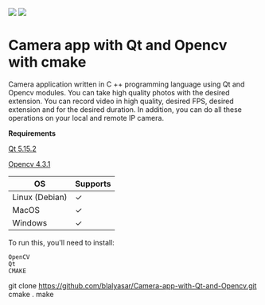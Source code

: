 ![](https://img.shields.io/badge/C%2B%2B-00599C?style=for-the-badge&logo=c%2B%2B&logoColor=white)
![](https://img.shields.io/badge/opencv-%3CCOLOR%3E)
# Camera app with Qt and Opencv with cmake


Camera application written in C ++ programming language using Qt and Opencv modules. You can take high quality photos with the desired extension. You can record video in high quality, desired FPS, desired extension and for the desired duration. In addition, you can do all these operations on your local and remote IP camera.

**Requirements**

[Qt 5.15.2](https://www.qt.io/download-open-source)

[Opencv 4.3.1](https://opencv.org/releases/)

|        OS      |   Supports  |
| ---------------| ----------- |
| Linux (Debian) |      ✓      |
| MacOS          |      ✓      |
| Windows        |      ✓      |

To run this, you'll need to install:

    OpenCV
    Qt
    CMAKE

git clone https://github.com/blalyasar/Camera-app-with-Qt-and-Opencv.git
cmake .
make
